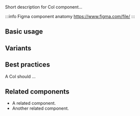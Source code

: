 Short description for Col component...

:::info Figma component anatomy
https://www.figma.com/file/
:::

## Basic usage

<ColBasic />

## Variants

<ColVariants />

## Best practices

A Col should ...

## Related components

- A related component.
- Another related component.
